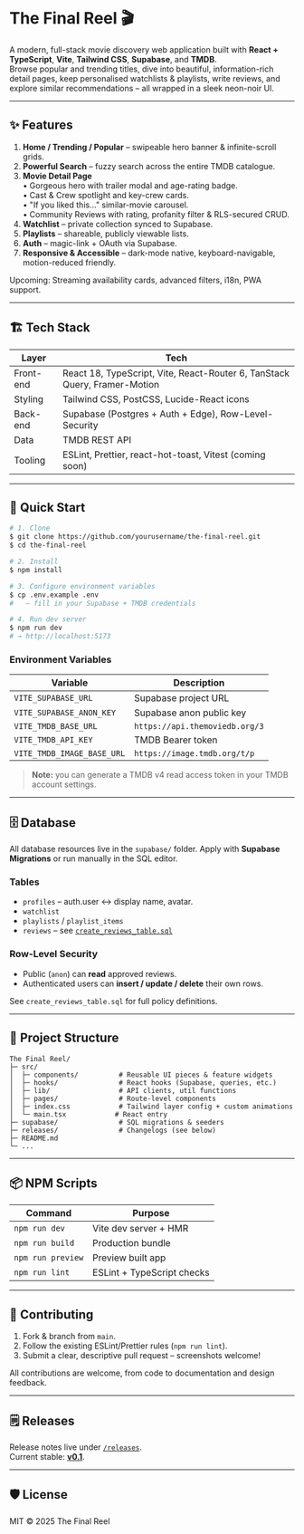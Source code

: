 # The Final Reel 🎬

A modern, full-stack movie discovery web application built with **React + TypeScript**, **Vite**, **Tailwind CSS**, **Supabase**, and **TMDB**.  
Browse popular and trending titles, dive into beautiful, information-rich detail pages, keep personalised watchlists & playlists, write reviews, and explore similar recommendations – all wrapped in a sleek neon-noir UI.

---

## ✨ Features

1. **Home / Trending / Popular** – swipeable hero banner & infinite-scroll grids.  
2. **Powerful Search** – fuzzy search across the entire TMDB catalogue.
3. **Movie Detail Page**  
   • Gorgeous hero with trailer modal and age-rating badge.  
   • Cast & Crew spotlight and key-crew cards.  
   • "If you liked this…" similar-movie carousel.  
   • Community Reviews with rating, profanity filter & RLS-secured CRUD.  
4. **Watchlist** – private collection synced to Supabase.  
5. **Playlists** – shareable, publicly viewable lists.  
6. **Auth** – magic-link + OAuth via Supabase.  
7. **Responsive & Accessible** – dark-mode native, keyboard-navigable, motion-reduced friendly.

Upcoming: Streaming availability cards, advanced filters, i18n, PWA support.

---

## 🏗️ Tech Stack

| Layer | Tech |
|-------|------|
| Front-end | React 18, TypeScript, Vite, React-Router 6, TanStack Query, Framer-Motion |
| Styling | Tailwind CSS, PostCSS, Lucide-React icons |
| Back-end | Supabase (Postgres + Auth + Edge), Row-Level-Security |
| Data | TMDB REST API |
| Tooling | ESLint, Prettier, react-hot-toast, Vitest (coming soon) |

---

## 🚀 Quick Start

```bash
# 1. Clone
$ git clone https://github.com/yourusername/the-final-reel.git
$ cd the-final-reel

# 2. Install
$ npm install

# 3. Configure environment variables
$ cp .env.example .env
#   – fill in your Supabase + TMDB credentials

# 4. Run dev server
$ npm run dev
# → http://localhost:5173
```

### Environment Variables

| Variable | Description |
|----------|-------------|
| `VITE_SUPABASE_URL` | Supabase project URL |
| `VITE_SUPABASE_ANON_KEY` | Supabase anon public key |
| `VITE_TMDB_BASE_URL` | `https://api.themoviedb.org/3` |
| `VITE_TMDB_API_KEY` | TMDB Bearer token |
| `VITE_TMDB_IMAGE_BASE_URL` | `https://image.tmdb.org/t/p` |

> **Note:** you can generate a TMDB v4 read access token in your TMDB account settings.

---

## 🗄️ Database

All database resources live in the `supabase/` folder. Apply with **Supabase Migrations** or run manually in the SQL editor.

### Tables

* `profiles` – auth.user ↔︎ display name, avatar.
* `watchlist`
* `playlists` / `playlist_items`
* `reviews` – see [`create_reviews_table.sql`](create_reviews_table.sql)

### Row-Level Security

* Public (`anon`) can **read** approved reviews.  
* Authenticated users can **insert / update / delete** their own rows.

See `create_reviews_table.sql` for full policy definitions.

---

## 📂 Project Structure

```
The Final Reel/
├─ src/
│  ├─ components/          # Reusable UI pieces & feature widgets
│  ├─ hooks/               # React hooks (Supabase, queries, etc.)
│  ├─ lib/                 # API clients, util functions
│  ├─ pages/               # Route-level components
│  ├─ index.css            # Tailwind layer config + custom animations
│  └─ main.tsx            # React entry
├─ supabase/               # SQL migrations & seeders
├─ releases/               # Changelogs (see below)
├─ README.md
└─ ...
```

---

## 📦 NPM Scripts

| Command | Purpose |
|---------|---------|
| `npm run dev` | Vite dev server + HMR |
| `npm run build` | Production bundle |
| `npm run preview` | Preview built app |
| `npm run lint` | ESLint + TypeScript checks |

---

## 📝 Contributing

1. Fork & branch from `main`.  
2. Follow the existing ESLint/Prettier rules (`npm run lint`).  
3. Submit a clear, descriptive pull request – screenshots welcome!

All contributions are welcome, from code to documentation and design feedback.

---

## 🗒️ Releases

Release notes live under [`/releases`](./releases).  
Current stable: **[v0.1](releases/v0.1.md)**.

---

## 🛡️ License

MIT © 2025 The Final Reel 